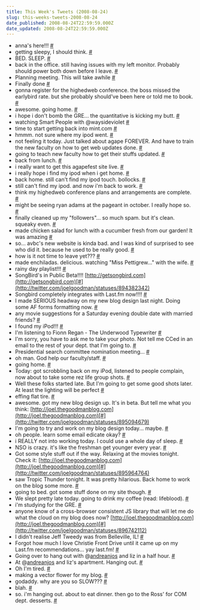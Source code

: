 ```yaml
---
title: This Week's Tweets (2008-08-24)
slug: this-weeks-tweets-2008-08-24
date_published: 2008-08-24T22:59:59.000Z
date_updated: 2008-08-24T22:59:59.000Z
---
```


- anna's here!!! [#](http://twitter.com/joelgoodman/statuses/890638712)
- getting sleepy, I should think. [#](http://twitter.com/joelgoodman/statuses/890671805)
- BED. SLEEP. [#](http://twitter.com/joelgoodman/statuses/890701339)
- back in the office. still having issues with my left monitor. Probably should power both down before I leave. [#](http://twitter.com/joelgoodman/statuses/891030030)
- Planning meeting. This will take awhile [#](http://twitter.com/joelgoodman/statuses/891069609)
- Finally done [#](http://twitter.com/joelgoodman/statuses/891162520)
- gonna register for the highedweb conference. the boss missed the earlybird rate. but she probably should've been here or told me to book. [#](http://twitter.com/joelgoodman/statuses/891326578)
- awesome. going home. [#](http://twitter.com/joelgoodman/statuses/891474917)
- i hope i don't bomb the GRE... the quantitative is kicking my butt. [#](http://twitter.com/joelgoodman/statuses/891589039)
- watching Smart People with @waysideviolet [#](http://twitter.com/joelgoodman/statuses/891660322)
- time to start getting back into mint.com [#](http://twitter.com/joelgoodman/statuses/891717444)
- hmmm. not sure where my ipod went. [#](http://twitter.com/joelgoodman/statuses/892101614)
- not feeling it today. Just talked about agape FOREVER. And have to train the new faculty on how to get web updates done. [#](http://twitter.com/joelgoodman/statuses/892267027)
- going to teach new faculty how to get their stuffs updated. [#](http://twitter.com/joelgoodman/statuses/892311145)
- back from lunch. [#](http://twitter.com/joelgoodman/statuses/892406944)
- i really want to get this agapefest site live. [#](http://twitter.com/joelgoodman/statuses/892460397)
- i really hope i find my ipod when i get home. [#](http://twitter.com/joelgoodman/statuses/892569547)
- back home. still can't find my ipod touch. bollocks. [#](http://twitter.com/joelgoodman/statuses/892734823)
- still can't find my ipod. and now i'm back to work. [#](http://twitter.com/joelgoodman/statuses/893220389)
- think my highedweb conference plans and arrangements are complete. [#](http://twitter.com/joelgoodman/statuses/893275580)
- might be seeing ryan adams at the pageant in october. I really hope so. [#](http://twitter.com/joelgoodman/statuses/893278259)
- finally cleaned up my "followers"... so much spam. but it's clean. squeaky even. [#](http://twitter.com/joelgoodman/statuses/893363257)
- made chicken salad for lunch with a cucumber fresh from our garden! It was amazing [#](http://twitter.com/joelgoodman/statuses/893524345)
- so... avbc's new website is kinda bad. and I was kind of surprised to see who did it. because he used to be really good. [#](http://twitter.com/joelgoodman/statuses/893606169)
- how is it not time to leave yet??? [#](http://twitter.com/joelgoodman/statuses/893683855)
- made enchiladas. delicious. watching "Miss Pettigrew..." with the wife. [#](http://twitter.com/joelgoodman/statuses/893789675)
- rainy day playlist!!! [#](http://twitter.com/joelgoodman/statuses/894351495)
- SongBird's in Public Beta!!!! [http://getsongbird.com](http://getsongbird.com)[#](http://twitter.com/joelgoodman/statuses/894382342)
- Songbird completely integrates with Last.fm now!!!! [#](http://twitter.com/joelgoodman/statuses/894409957)
- I made SERIOUS headway on my new blog design last night. Doing some AF forms formatting now. [#](http://twitter.com/joelgoodman/statuses/894445124)
- any movie suggestions for a Saturday evening double date with married friends? [#](http://twitter.com/joelgoodman/statuses/894538664)
- I found my iPod!!! [#](http://twitter.com/joelgoodman/statuses/894598242)
- I'm listening to Fionn Regan - The Underwood Typewriter [#](http://twitter.com/joelgoodman/statuses/894687471)
- I'm sorry, you have to ask me to take your photo. Not tell me CCed in an email to the rest of your dept. that I'm going to. [#](http://twitter.com/joelgoodman/statuses/894715385)
- Presidential search committee nomination meeting... [#](http://twitter.com/joelgoodman/statuses/894761560)
- oh  man. God help our faculty/staff. [#](http://twitter.com/joelgoodman/statuses/894805761)
- going home. [#](http://twitter.com/joelgoodman/statuses/894833581)
- Today: got scrobbling back on my iPod, listened to people complain, now about to take some rez life group shots. [#](http://twitter.com/joelgoodman/statuses/894904127)
- Well these folks started late. But I'm going to get some good shots later. At least the lighting will be perfect [#](http://twitter.com/joelgoodman/statuses/894928886)
- effing flat tire. [#](http://twitter.com/joelgoodman/statuses/894987932)
- awesome. got my new blog design up. It's in beta. But tell me what you think: [http://joel.thegoodmanblog.com](http://joel.thegoodmanblog.com)[#](http://twitter.com/joelgoodman/statuses/895094679)
- I'm going to try and work on my blog design today... maybe. [#](http://twitter.com/joelgoodman/statuses/895511371)
- oh people. learn some email edicate okay? [#](http://twitter.com/joelgoodman/statuses/895564434)
- i REALLY not into working today. I could use a whole day of sleep. [#](http://twitter.com/joelgoodman/statuses/895608833)
- NSO is crazy. it's like the freshman get younger every year. [#](http://twitter.com/joelgoodman/statuses/895797791)
- Got some style stuff out if the way. Relaxing at the movies tonight. Check it: [http://joel.thegoodmanblog.com](http://joel.thegoodmanblog.com)[#](http://twitter.com/joelgoodman/statuses/895964764)
- saw Tropic Thunder tonight. It was pretty hilarious. Back home to work on the blog some more. [#](http://twitter.com/joelgoodman/statuses/896155601)
- going to bed. got some stuff done on my site though. [#](http://twitter.com/joelgoodman/statuses/896266623)
- We slept pretty late today. going to drink my coffee (read: lifeblood). [#](http://twitter.com/joelgoodman/statuses/896610363)
- i'm studying for the GRE. [#](http://twitter.com/joelgoodman/statuses/896700030)
- anyone know of a cross-browser consistent JS library that will let me do what the cloud on my blog does now? [http://joel.thegoodmanblog.com](http://joel.thegoodmanblog.com)[#](http://twitter.com/joelgoodman/statuses/896742112)
- I didn't realise Jeff Tweedy was from Belleville, IL! [#](http://twitter.com/joelgoodman/statuses/896753888)
- Forgot how much I love Christie Front Drive until it came up on my Last.fm recommendations... yay last.fm! [#](http://twitter.com/joelgoodman/statuses/896780583)
- Going over to hang out with @[andreanjos](http://twitter.com/andreanjos) and liz in a half hour. [#](http://twitter.com/joelgoodman/statuses/896845236)
- At @[andreanjos](http://twitter.com/andreanjos) and liz's apartment. Hanging out. [#](http://twitter.com/joelgoodman/statuses/897016038)
- Oh I'm tired. [#](http://twitter.com/joelgoodman/statuses/897077111)
- making a vector flower for my blog. [#](http://twitter.com/joelgoodman/statuses/897498621)
- godaddy. why are you so SLOW??? [#](http://twitter.com/joelgoodman/statuses/897534642)
- blah. [#](http://twitter.com/joelgoodman/statuses/897569823)
- so. i'm hanging out. about to eat dinner. then go to the Ross' for COM dept. desserts. [#](http://twitter.com/joelgoodman/statuses/897625838)
